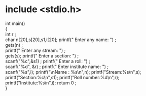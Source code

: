 # include <stdio.h>   
int main()   
{   
 int r ;   
  char n[20],s[20],s1,i[20];
 printf(" Enter any name: ") ;   
 gets(n) ;   
printf(" Enter any stream: ") ;   
 gets(s);
printf(" Enter a section: ") ;   
 scanf("%c",&s1) ;
printf(" Enter a roll: ") ;   
scanf("%d", &r) ;
printf(" Enter institute name: ") ;   
scanf("%s",i);
printf("\nName : %s\n",n);
printf("Stream:%s\n",s);
printf("Section:%c\n",s1);
printf("Roll number:%d\n",r);
printf("Institute:%s\n",i);
return 0 ;   
}
